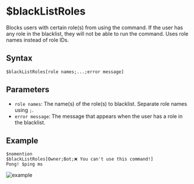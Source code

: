 # $blackListRoles
Blocks users with certain role(s) from using the command. If the user has any role in the blacklist, they will not be able to run the command. Uses role names instead of role IDs.

## Syntax
```
$blackListRoles[role names;...;error message]
```

## Parameters
- `role names`: The name(s) of the role(s) to blacklist. Separate role names using `;`.
- `error message`: The message that appears when the user has a role in the blacklist.

## Example
```
$nomention
$blackListRoles[Owner;Bot;❌ You can't use this command!]
Pong! $ping ms
```

![example](https://user-images.githubusercontent.com/113303649/210046896-9e45b0c5-68f1-49b8-9bf0-90694df688cf.png)
